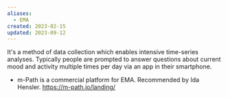```yaml
---
aliases:
  - EMA
created: 2023-02-15
updated: 2023-09-12
---
```

It's a method of data collection which enables intensive time-series analyses. Typically people are prompted to answer questions about current mood and activity multiple times per day via an app in their smartphone.

- m-Path is a commercial platform for EMA. Recommended by Ida Hensler. https://m-path.io/landing/